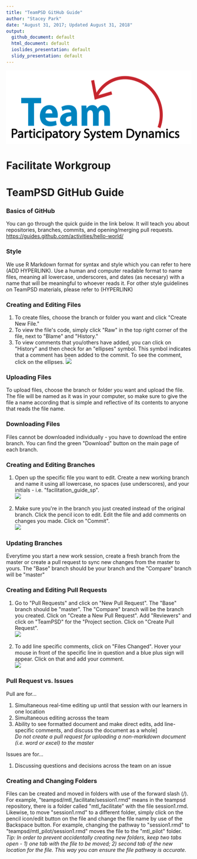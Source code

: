 ```yaml
---
title: "TeamPSD GitHub Guide"
author: "Stacey Park"
date: "August 31, 2017; Updated August 31, 2018"
output:
  github_document: default
  html_document: default
  ioslides_presentation: default
  slidy_presentation: default
---
```

<img src = "https://github.com/lzim/teampsd/blob/teampsd_style/teampsd_logo/team_psd_logo_sm.png"
     height = "200" width = "600">  
# Facilitate Workgroup

# TeamPSD GitHub Guide  

### **Basics of GitHub**  
You can go through the quick guide in the link below. It will teach you about repositories, branches, commits, and opening/merging pull requests.  
https://guides.github.com/activities/hello-world/

### **Style**
We use R Markdown format for syntax and style which you can refer to here (ADD HYPERLINK). Use a human and computer readable format to name files, meaning all lowercase, underscores, and dates (as necesary) with a name that will be meaningful to whoever reads it. For other style guidelines on TeamPSD materials, please refer to (HYPERLINK)  

### **Creating and Editing Files**  
1. To create files, choose the branch or folder you want and click "Create New File."  
2. To view the file's code, simply click "Raw" in the top right corner of the file, next to "Blame" and "History."  
3. To view comments that you/others have added, you can click on "History" and then check for an "ellipses" symbol. This symbol indicates that a comment has been added to the commit. To see the comment, click on the ellipses. 
![](https://raw.githubusercontent.com/lzim/teampsd/videos/github_workflow_5.gif)  

### **Uploading Files**  
To upload files, choose the branch or folder you want and upload the file. The file will be named as it was in your computer, so make sure to give the file a name according that is simple and reflective of its contents to anyone that reads the file name.  

### **Downloading Files**  
Files cannot be downloaded individually - you have to download the entire branch.  You can find the green "Download" button on the main page of each branch.

### **Creating and Editing Branches**
1. Open up the specific file you want to edit.  Create a new working branch and name it using all lowercase, no spaces (use underscores), and your initials - i.e. "facilitation_guide_sp".    
![](https://raw.githubusercontent.com/lzim/teampsd/videos/github_workflow_1.gif)  

2. Make sure you're in the branch you just created instead of the original branch.  Click the pencil icon to edit.  Edit the file and add comments on changes you made.  Click on "Commit".  
![](https://raw.githubusercontent.com/lzim/teampsd/videos/github_workflow_2.gif)  

### **Updating Branches**
Everytime you start a new work session, create a fresh branch from the master or create a pull request to sync new changes from the master to yours.  The "Base" branch should be your branch and the "Compare" branch will be "master"

### **Creating and Editing Pull Requests**
1. Go to "Pull Requests" and click on "New Pull Request". The "Base" branch should be "master".  The "Compare" branch will be the branch you created. Click on "Create a New Pull Request".  Add "Reviewers" and click on "TeamPSD" for the "Project section. Click on "Create Pull Request".   
![](https://raw.githubusercontent.com/lzim/teampsd/videos/github_workflow_3.gif)  

2. To add line specific comments, click on "Files Changed".  Hover your mouse in front of the specific line in question and a blue plus sign will appear.  Click on that and add your comment.  
![](https://raw.githubusercontent.com/lzim/teampsd/videos/github_workflow_4.gif) 

### **Pull Request vs. Issues**
Pull are for...
1. Simultaneous real-time editing up until that session with our learners in one location
2. Simultaneous editing acrosss the team
3. Ability to see formatted document and make direct edits, add line-specific comments, and discuss the document as a whole]  
*Do not create a pull request for uploading a non-markdown document (i.e. word or excel) to the master*

Issues are for...
1. Discussing questions and decisions across the team on an issue

### **Creating and Changing Folders**
Files can be created and moved in folders with use of the forward slash (/).  For example, "teampsd/mtl_facilitate/session1.rmd" means in the teampsd repository, there is a folder called "mtl_facilitate" with the file session1.rmd.  Likewise, to move "session1.rmd" to a different folder, simply click on the pencil icon/edit button on the file and change the file name by use of the Backspace button. For example, changing the pathway to "session1.rmd" to "teampsd/mtl_pilot/session1.rmd" moves the file to the "mtl_pilot" folder.  
*Tip: In order to prevent accidentally creating new folders, keep two tabs open - 1) one tab with the file to be moved; 2) second tab of the new location for the file. This way you can ensure the file pathway is accurate.*
